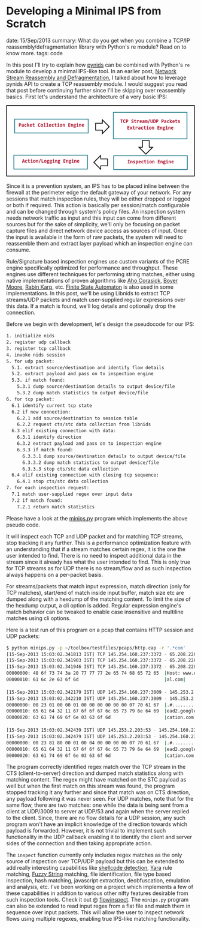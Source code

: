 Developing a Minimal IPS from Scratch
=====================================
date: 15/Sep/2013
summary: What do you get when you combine a TCP/IP reassembly/defragmentation library with Python's re module? Read on to know more.
tags: code

In this post I'll try to explain how
[pynids](https://jon.oberheide.org/pynids/) can be combined with
Python's `re` module to develop a minimal IPS-like tool. In an earlier
post, [Network Stream Reassembly and
Defragmentation](/2013/libnids-pynids.html), I talked about how to
leverage pynids API to create a TCP reassembly module. I would suggest
you read that post before continuing further since I'll be skipping over
reassembly basics. First let's understand the architecture of a very
basic IPS:

![image](/static/files/minips-arch.png)

Since it is a prevention system, an IPS has to be placed inline between
the firewall at the perimeter edge the default gateway of your network.
For any sessions that match inspection rules, they will be either
dropped or logged or both if required. This action is basically per
session/match configurable and can be changed through system's policy
files. An inspection system needs network traffic as input and this
input can come from different sources but for the sake of simplicity,
we'll only be focusing on packet capture files and direct network device
access as sources of input. Once the input is available in the form of
raw packets, the system will need to reassemble them and extract layer
payload which an inspection engine can consume.

Rule/Signature based inspection engines use custom variants of the PCRE
engine specifically optimized for performance and throughput. These
engines use different techniques for performing string matches, either
using native implementations of proven algorithms like [Aho
Corasick](http://en.wikipedia.org/wiki/Aho%E2%80%93Corasick_string_matching_algorithm),
[Boyer
Moore](http://en.wikipedia.org/wiki/Boyer%E2%80%93Moore_string_search_algorithm),
[Rabin
Karp](http://en.wikipedia.org/wiki/Rabin%E2%80%93Karp_string_search_algorithm),
etc. [Finite State
Automaton](http://en.wikipedia.org/wiki/Finite-state_machine) is also
used in some implementations. In this post, we'll be using Libnids to
extract TCP streams/UDP packets and match user-supplied regular
expressions over this data. If a match is found, we'll log details and
optionally drop the connection.

Before we begin with development, let's design the pseudocode for our
IPS:

```bash
1. initialize nids
2. register udp callback
3. register tcp callback
4. invoke nids session
5. for udp packet:
  5.1. extract source/destination and identify flow details
  5.2. extract payload and pass on to inspection engine
  5.3. if match found:
    5.3.1 dump source/destination details to output device/file
    5.3.2 dump match statistics to output device/file
6. for tcp packet:
  6.1 identify current tcp state
  6.2 if new connection:
    6.2.1 add source/destination to session table
    6.2.2 request cts/stc data collection from libnids
  6.3 elif existing connection with data:
    6.3.1 identify direction
    6.3.2 extract payload and pass on to inspection engine
    6.3.3 if match found:
      6.3.3.1 dump source/destination details to output device/file
      6.3.3.2 dump match statistics to output device/file
      6.3.3.3 stop cts/stc data collection
  6.4 elif existing connection with closing tcp sequence:
    6.4.1 stop cts/stc data collection
7. for each inspection request:
  7.1 match user-supplied regex over input data
  7.2 if match found:
    7.2.1 return match statistics
```

Please have a look at the [minips.py](https://gist.github.com/7h3rAm/10974463) program which implements the above pseudo code.

It will inspect each TCP and UDP packet and for matching TCP streams,
stop tracking it any further. This is a performance optimization feature
with an understanding that if a stream matches certain regex, it is the
one the user intended to find. There is no need to inspect additional
data in the stream since it already has what the user intended to find.
This is only true for TCP streams as for UDP there is no stream/flow and
as such inspection always happens on a per-packet basis.

For streams/packets that match input expression, match direction (only
for TCP matches), start/end of match inside input buffer, match size etc
are dumped along with a hexdump of the matching content. To limit the
size of the hexdump output, a cli option is added. Regular expression
engine's match behavior can be tweaked to enable case insensitive and
multiline matches using cli options.

Here is a test run of this program on a pcap that contains HTTP session
and UDP packets:

```bash
$ python minips.py -p ~/toolbox/testfiles/pcaps/http.cap -r '.*com'
[15-Sep-2013 15:03:02.341813 IST] TCP 145.254.160.237:3372 - 65.208.228.223:80 (NEW)
[15-Sep-2013 15:03:02.341903 IST] TCP 145.254.160.237:3372 - 65.208.228.223:80 (CTS: 479B | STC: 0B)
[15-Sep-2013 15:03:02.341946 IST] TCP 145.254.160.237:3372 - 65.208.228.223:80 matches regex '.*com' @ CTS[29:51] 22B
00000000: 48 6f 73 74 3a 20 77 77 77 2e 65 74 68 65 72 65  |Host: www.ethere|
00000010: 61 6c 2e 63 6f 6d                                |al.com|

[15-Sep-2013 15:03:02.342179 IST] UDP 145.254.160.237:3009 - 145.253.2.203:53 (47B)
[15-Sep-2013 15:03:02.342210 IST] UDP 145.254.160.237:3009 - 145.253.2.203:53 matches regex '.*com' @ [0:42] 42B
00000000: 00 23 01 00 00 01 00 00 00 00 00 00 07 70 61 67  |.#...........pag|
00000010: 65 61 64 32 11 67 6f 6f 67 6c 65 73 79 6e 64 69  |ead2.googlesyndi|
00000020: 63 61 74 69 6f 6e 03 63 6f 6d                    |cation.com|

[15-Sep-2013 15:03:02.342439 IST] UDP 145.253.2.203:53 - 145.254.160.237:3009 (146B)
[15-Sep-2013 15:03:02.342479 IST] UDP 145.253.2.203:53 - 145.254.160.237:3009 matches regex '.*com' @ [0:42] 42B
00000000: 00 23 81 80 00 01 00 04 00 00 00 00 07 70 61 67  |.#...........pag|
00000010: 65 61 64 32 11 67 6f 6f 67 6c 65 73 79 6e 64 69  |ead2.googlesyndi|
00000020: 63 61 74 69 6f 6e 03 63 6f 6d                    |cation.com|
```

The program correctly identified regex match over the TCP stream in the
CTS (client-to-server) direction and dumped match statistics along with
matching content. The regex might have matched on the STC payload as
well but when the first match on this stream was found, the program
stopped tracking it any further and since that match was on CTS
direction, any payload following it was never seen. For UDP matches,
note that for the same flow, there are two matches: one while the data
is being sent from a client at UDP/3009 to server at UDP/53 and again
when the server replied to the client. Since, there are no flow details
for a UDP session, any such program won't have an implicit knowledge of
the direction towards which payload is forwarded. However, it is not
trivial to implement such functionality in the UDP callback enabling it
to identify the client and server sides of the connection and then
taking appropriate action.

The `inspect` function currently only includes regex matches as the only
source of inspection over TCP/UDP payload but this can be extended to
add really interesting capabilities like [shellcode
detection](/2013/libemu-shellcode-detection.html),
[Yara](http://code.google.com/p/yara-project/) rule matching, [Fuzzy
String](https://github.com/seatgeek/fuzzywuzzy) matching, file
identification, file type based inspection, hash matching, javascript
extraction, deobfuscation, emulation and analysis, etc. I've been
working on a project which implements a few of these capabilities in
addition to various other nifty features desirable from such inspection
tools. Check it out @
[flowinspect](https://github.com/7h3rAm/flowinspect). The `minips.py`
program can also be extended to read input regex from a flat file and
match them in sequence over input packets. This will allow the user to
inspect network flows using multiple regexes, enabling true IPS-like
matching functionality.
